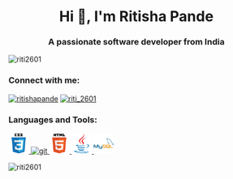 <h1 align="center">Hi 👋, I'm Ritisha Pande</h1>
<h3 align="center">A passionate software developer from India</h3>

<p align="left"> <img src="https://komarev.com/ghpvc/?username=riti2601&label=Profile%20views&color=0e75b6&style=flat" alt="riti2601" /> </p>

<h3 align="left">Connect with me:</h3>
<p align="left">
<a href="https://linkedin.com/in/ritishapande" target="blank"><img align="center" src="https://raw.githubusercontent.com/rahuldkjain/github-profile-readme-generator/master/src/images/icons/Social/linked-in-alt.svg" alt="ritishapande" height="30" width="40" /></a>
<a href="https://www.codechef.com/users/riti_2601" target="blank"><img align="center" src="https://cdn.jsdelivr.net/npm/simple-icons@3.1.0/icons/codechef.svg" alt="riti_2601" height="30" width="40" /></a>
</p>

<h3 align="left">Languages and Tools:</h3>
<p align="left"> <a href="https://www.w3schools.com/css/" target="_blank" rel="noreferrer"> <img src="https://raw.githubusercontent.com/devicons/devicon/master/icons/css3/css3-original-wordmark.svg" alt="css3" width="40" height="40"/> </a> <a href="https://git-scm.com/" target="_blank" rel="noreferrer"> <img src="https://www.vectorlogo.zone/logos/git-scm/git-scm-icon.svg" alt="git" width="40" height="40"/> </a> <a href="https://www.w3.org/html/" target="_blank" rel="noreferrer"> <img src="https://raw.githubusercontent.com/devicons/devicon/master/icons/html5/html5-original-wordmark.svg" alt="html5" width="40" height="40"/> </a> <a href="https://www.java.com" target="_blank" rel="noreferrer"> <img src="https://raw.githubusercontent.com/devicons/devicon/master/icons/java/java-original.svg" alt="java" width="40" height="40"/> </a> <a href="https://www.mysql.com/" target="_blank" rel="noreferrer"> <img src="https://raw.githubusercontent.com/devicons/devicon/master/icons/mysql/mysql-original-wordmark.svg" alt="mysql" width="40" height="40"/> </a> </p>

<p><img align="center" src="https://github-readme-streak-stats.herokuapp.com/?user=riti2601&" alt="riti2601" /></p>
